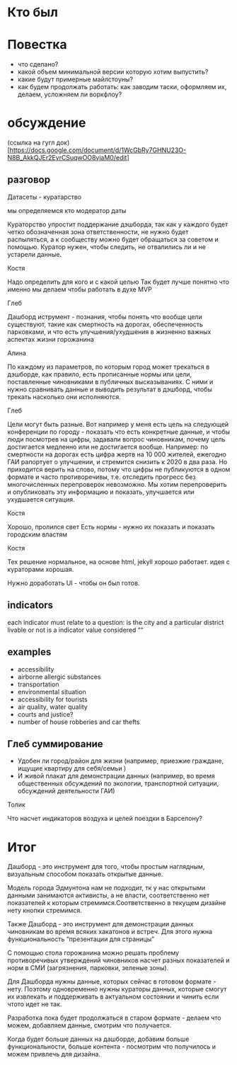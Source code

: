 # Кто был

# Повестка
* что сделано?
* какой объем минимальной версии которую хотим выпустить?
* какие будут примерные майлстоуны?
* как будем продолжать работать: как заводим таски, оформляем их, делаем, усложняем ли воркфлоу?

# обсуждение
(ссылка на гугл док)[https://docs.google.com/document/d/1WcGbRy7GHNU23O-N8B_AkkQJEr2EyrCSuqwOO8vjaM0/edit]
## разговор
Датасеты - куратарство

мы определяемся кто модератор даты

Кураторство упростит поддержание дэшборда, так как у каждого будет четко обозначенная зона ответственности, не нужно будет распыляться, а к сообществу можно будет обращаться за советом и помощью. Куратор нужен, чтобы следить, не отвалились ли и не устарели данные. 

Костя 

Надо определить для кого и с какой целью 
Так будет лучше понятно что именно мы делаем
чтобы работать в духе MVP

Глеб

Дашборд иструмент - познания, чтобы понять что вообще цели существуют, такие как смертность на дорогах, обеспеченность парковками, и что есть улучшения/ухудшения в жизненно важных аспектах жизни горожанина

Алина

По каждому из параметров, по которым город может трекаться в дэшборде, как правило, есть прописанные нормы или цели, поставленные чиновниками в публичных высказываниях. С ними и нужно сравнивать данные и выводить результат в дэшборд, чтобы трекать насколько они исполняются.

Глеб

Цели могут быть разные. Вот например у меня есть цель на следующей конференции по городу - показать что есть конкретные данные, и чтобы люди посмотрев на цифры, задавали вопрос чиновникам, почему цель достигается медленно или не достигается вообще. Например: по смертности на дорогах есть цифра жертв на 10 000 жителей, ежегодно ГАИ рапортует о улучшении, и стремится снизить к 2020 в два раза. Но приходится верить на слово, потому что цифры не публикуются в одном формате и часто противоречивы, т.е. отследить прогресс без многочисленных перепроверок невозможно. Мы хотим перепроверить и опубликовать эту информацию и показать, улучшается или ухудшается ситуация. 

Костя

Хорошо, пролился свет
Есть нормы - нужно их показать и показать городским властям

Костя

Тех решение нормальное, на основе html, jekyll хорошо работает.
идея  с кураторами хорошая. 

Нужно доработать UI - чтобы он был готов.

## indicators


each indicator must relate to a question: is the city and a particular district livable or not
is a indicator value considered ““


## examples
* accessibility
* airborne allergic substances 
* transportation 
* environmental situation
* accessibility for tourists 
* air quality, water quality
* courts and justice?
* number of house robberies and car thefts


## Глеб суммирование
* Удобен ли город/район для жизни (например, приезжие граждане, ищущие квартиру для себя/семьи )
* И живой плакат для демонстрации данных (например, во время общественных обсуждений по экологии, транспортной ситуации, обсуждений деятельности ГАИ)


Толик

Что насчет индикаторов воздуха и целей поездки в Барселону?


# Итог

Дашборд - это инструмент для того, чтобы простым наглядным, визуальным способом показать открытые данные. 

Модель города Эдмунтона нам не подходит, тк у нас открытыми данными занимаются активисты, а не власти, соответственно нет показателей к которым стремимся.Соответственно в текущем дизайне нету кнопки стремимся.

Также Дашборд - это инструмент для демонстрации данных чиновникам во время всяких хакатонов и встреч. Для этого нужна функциональность “презентации для страницы”

С помощью стола горожанина можно решать проблему противоречивых утверждений чиновников насчет разных показателей и норм в СМИ (загрязнения, парковки, зеленые зоны).

Для Дашборда нужны данные, которых сейчас в готовом формате - нету. Поэтому одновременно нужны кураторы данных, которые смогут их извлекать и поддерживать в актуальном состоянии и чинить если чтото идет не так.

Разработка пока будет продолжаться в старом формате - делаем что можем, добавляем данные, смотрим что получается.

Когда будет больше данных на дашборде, добавим больше функциональности, больше контента - посмотрим что получилось и можем привлечь для дизайна.
